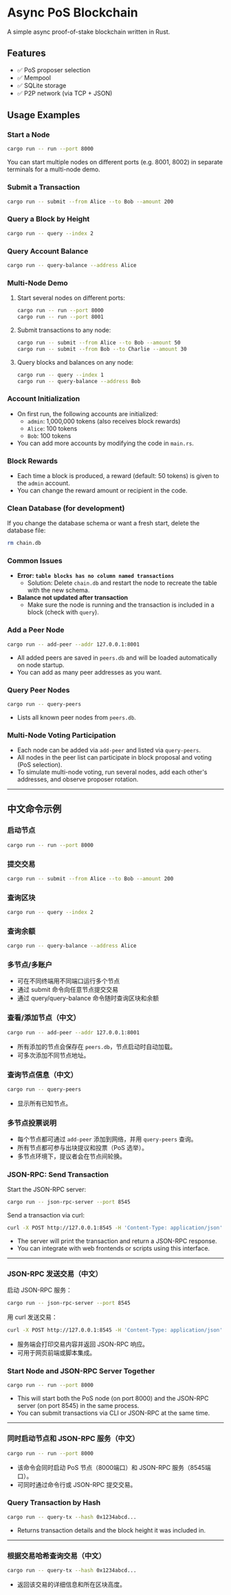 # Async PoS Blockchain

A simple async proof-of-stake blockchain written in Rust.

## Features

- ✅ PoS proposer selection
- ✅ Mempool
- ✅ SQLite storage
- ✅ P2P network (via TCP + JSON)

## Usage Examples

### Start a Node

```sh
cargo run -- run --port 8000
```

You can start multiple nodes on different ports (e.g. 8001, 8002) in separate terminals for a multi-node demo.

### Submit a Transaction

```sh
cargo run -- submit --from Alice --to Bob --amount 200
```

### Query a Block by Height

```sh
cargo run -- query --index 2
```

### Query Account Balance

```sh
cargo run -- query-balance --address Alice
```

### Multi-Node Demo

1. Start several nodes on different ports:
   ```sh
   cargo run -- run --port 8000
   cargo run -- run --port 8001
   ```
2. Submit transactions to any node:
   ```sh
   cargo run -- submit --from Alice --to Bob --amount 50
   cargo run -- submit --from Bob --to Charlie --amount 30
   ```
3. Query blocks and balances on any node:
   ```sh
   cargo run -- query --index 1
   cargo run -- query-balance --address Bob
   ```

### Account Initialization
- On first run, the following accounts are initialized:
  - `admin`: 1,000,000 tokens (also receives block rewards)
  - `Alice`: 100 tokens
  - `Bob`: 100 tokens
- You can add more accounts by modifying the code in `main.rs`.

### Block Rewards
- Each time a block is produced, a reward (default: 50 tokens) is given to the `admin` account.
- You can change the reward amount or recipient in the code.

### Clean Database (for development)
If you change the database schema or want a fresh start, delete the database file:
```sh
rm chain.db
```

### Common Issues
- **Error: `table blocks has no column named transactions`**
  - Solution: Delete `chain.db` and restart the node to recreate the table with the new schema.
- **Balance not updated after transaction**
  - Make sure the node is running and the transaction is included in a block (check with `query`).

### Add a Peer Node

```sh
cargo run -- add-peer --addr 127.0.0.1:8001
```

- All added peers are saved in `peers.db` and will be loaded automatically on node startup.
- You can add as many peer addresses as you want.

### Query Peer Nodes

```sh
cargo run -- query-peers
```

- Lists all known peer nodes from `peers.db`.

### Multi-Node Voting Participation
- Each node can be added via `add-peer` and listed via `query-peers`.
- All nodes in the peer list can participate in block proposal and voting (PoS selection).
- To simulate multi-node voting, run several nodes, add each other's addresses, and observe proposer rotation.

---

## 中文命令示例

### 启动节点
```sh
cargo run -- run --port 8000
```

### 提交交易
```sh
cargo run -- submit --from Alice --to Bob --amount 200
```

### 查询区块
```sh
cargo run -- query --index 2
```

### 查询余额
```sh
cargo run -- query-balance --address Alice
```

### 多节点/多账户
- 可在不同终端用不同端口运行多个节点
- 通过 submit 命令向任意节点提交交易
- 通过 query/query-balance 命令随时查询区块和余额

### 查看/添加节点（中文）

```sh
cargo run -- add-peer --addr 127.0.0.1:8001
```

- 所有添加的节点会保存在 `peers.db`，节点启动时自动加载。
- 可多次添加不同节点地址。

### 查询节点信息（中文）

```sh
cargo run -- query-peers
```

- 显示所有已知节点。

### 多节点投票说明
- 每个节点都可通过 `add-peer` 添加到网络，并用 `query-peers` 查询。
- 所有节点都可参与出块提议和投票（PoS 选举）。
- 多节点环境下，提议者会在节点间轮换。

### JSON-RPC: Send Transaction

Start the JSON-RPC server:

```sh
cargo run -- json-rpc-server --port 8545
```

Send a transaction via curl:

```sh
curl -X POST http://127.0.0.1:8545 -H 'Content-Type: application/json' -d '{"jsonrpc":"2.0","method":"send_transaction","params":["Alice","Bob",123],"id":1}'
```

- The server will print the transaction and return a JSON-RPC response.
- You can integrate with web frontends or scripts using this interface.

---

### JSON-RPC 发送交易（中文）

启动 JSON-RPC 服务：

```sh
cargo run -- json-rpc-server --port 8545
```

用 curl 发送交易：

```sh
curl -X POST http://127.0.0.1:8545 -H 'Content-Type: application/json' -d '{"jsonrpc":"2.0","method":"send_transaction","params":["Alice","Bob",123],"id":1}'
```

- 服务端会打印交易内容并返回 JSON-RPC 响应。
- 可用于网页前端或脚本集成。

### Start Node and JSON-RPC Server Together

```sh
cargo run -- run --port 8000
```

- This will start both the PoS node (on port 8000) and the JSON-RPC server (on port 8545) in the same process.
- You can submit transactions via CLI or JSON-RPC at the same time.

---

### 同时启动节点和 JSON-RPC 服务（中文）

```sh
cargo run -- run --port 8000
```

- 该命令会同时启动 PoS 节点（8000端口）和 JSON-RPC 服务（8545端口）。
- 可同时通过命令行或 JSON-RPC 提交交易。

### Query Transaction by Hash

```sh
cargo run -- query-tx --hash 0x1234abcd...
```

- Returns transaction details and the block height it was included in.

---

### 根据交易哈希查询交易（中文）

```sh
cargo run -- query-tx --hash 0x1234abcd...
```

- 返回该交易的详细信息和所在区块高度。
